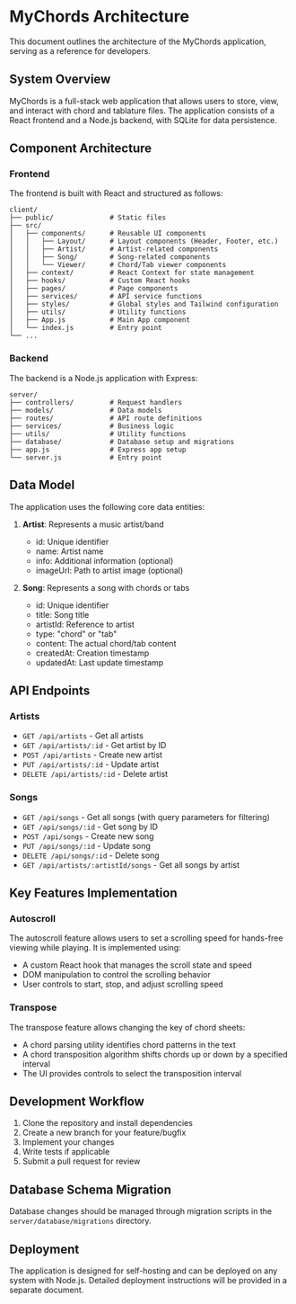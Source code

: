 # MyChords Architecture

This document outlines the architecture of the MyChords application, serving as a reference for developers.

## System Overview

MyChords is a full-stack web application that allows users to store, view, and interact with chord and tablature files. The application consists of a React frontend and a Node.js backend, with SQLite for data persistence.

## Component Architecture

### Frontend

The frontend is built with React and structured as follows:

```
client/
├── public/              # Static files
├── src/
│   ├── components/      # Reusable UI components
│   │   ├── Layout/      # Layout components (Header, Footer, etc.)
│   │   ├── Artist/      # Artist-related components
│   │   ├── Song/        # Song-related components
│   │   └── Viewer/      # Chord/Tab viewer components
│   ├── context/         # React Context for state management
│   ├── hooks/           # Custom React hooks
│   ├── pages/           # Page components
│   ├── services/        # API service functions
│   ├── styles/          # Global styles and Tailwind configuration
│   ├── utils/           # Utility functions
│   ├── App.js           # Main App component
│   └── index.js         # Entry point
└── ...
```

### Backend

The backend is a Node.js application with Express:

```
server/
├── controllers/         # Request handlers
├── models/              # Data models
├── routes/              # API route definitions
├── services/            # Business logic
├── utils/               # Utility functions
├── database/            # Database setup and migrations
├── app.js               # Express app setup
└── server.js            # Entry point
```

## Data Model

The application uses the following core data entities:

1. **Artist**: Represents a music artist/band
   - id: Unique identifier
   - name: Artist name
   - info: Additional information (optional)
   - imageUrl: Path to artist image (optional)

2. **Song**: Represents a song with chords or tabs
   - id: Unique identifier
   - title: Song title
   - artistId: Reference to artist
   - type: "chord" or "tab"
   - content: The actual chord/tab content
   - createdAt: Creation timestamp
   - updatedAt: Last update timestamp

## API Endpoints

### Artists

- `GET /api/artists` - Get all artists
- `GET /api/artists/:id` - Get artist by ID
- `POST /api/artists` - Create new artist
- `PUT /api/artists/:id` - Update artist
- `DELETE /api/artists/:id` - Delete artist

### Songs

- `GET /api/songs` - Get all songs (with query parameters for filtering)
- `GET /api/songs/:id` - Get song by ID
- `POST /api/songs` - Create new song
- `PUT /api/songs/:id` - Update song
- `DELETE /api/songs/:id` - Delete song
- `GET /api/artists/:artistId/songs` - Get all songs by artist

## Key Features Implementation

### Autoscroll

The autoscroll feature allows users to set a scrolling speed for hands-free viewing while playing. 
It is implemented using:
- A custom React hook that manages the scroll state and speed
- DOM manipulation to control the scrolling behavior
- User controls to start, stop, and adjust scrolling speed

### Transpose

The transpose feature allows changing the key of chord sheets:
- A chord parsing utility identifies chord patterns in the text
- A chord transposition algorithm shifts chords up or down by a specified interval
- The UI provides controls to select the transposition interval

## Development Workflow

1. Clone the repository and install dependencies
2. Create a new branch for your feature/bugfix
3. Implement your changes
4. Write tests if applicable
5. Submit a pull request for review

## Database Schema Migration

Database changes should be managed through migration scripts in the `server/database/migrations` directory.

## Deployment

The application is designed for self-hosting and can be deployed on any system with Node.js. Detailed deployment instructions will be provided in a separate document. 